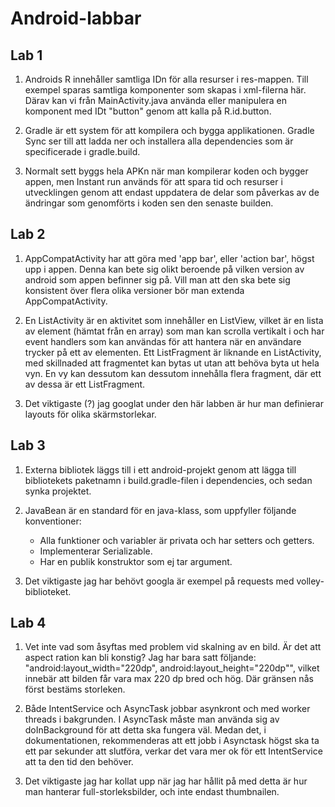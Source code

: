 # Android-labbar

## Lab 1
1. Androids R innehåller samtliga IDn för alla resurser i res-mappen. 
Till exempel sparas samtliga komponenter som skapas i xml-filerna här. 
Därav kan vi från MainActivity.java använda eller 
manipulera en komponent med IDt "button" genom att kalla på R.id.button.

2. Gradle är ett system för att kompilera och bygga applikationen.
Gradle Sync ser till att ladda ner och installera alla dependencies som
är specificerade i gradle.build.

3. Normalt sett byggs hela APKn när man kompilerar koden och bygger appen, men 
Instant run används för att spara tid och resurser i utvecklingen genom att 
endast uppdatera de delar som påverkas av de ändringar som genomförts i koden 
sen den senaste builden. 

## Lab 2
1. AppCompatActivity har att göra med 'app bar', eller 'action bar', högst upp i 
appen. Denna kan bete sig olikt beroende på vilken version av android som appen 
befinner sig på. Vill man att den ska bete sig konsistent över flera olika 
versioner bör man extenda AppCompatActivity.

2. En ListActivity är en aktivitet som innehåller en ListView, vilket är en lista 
av element (hämtat från en array) som man kan scrolla vertikalt i och har 
event handlers som kan användas för att hantera när en användare trycker på ett
av elementen. Ett ListFragment är liknande en ListActivity, med skillnaded att 
fragmentet kan bytas ut utan att behöva byta ut hela vyn. En vy kan dessutom 
kan dessutom innehålla flera fragment, där ett av dessa är ett ListFragment.

3. Det viktigaste (?) jag googlat under den här labben är hur man definierar 
layouts för olika skärmstorlekar.

## Lab 3
1. Externa bibliotek läggs till i ett android-projekt genom att lägga till 
bibliotekets paketnamn i build.gradle-filen i dependencies,
och sedan synka projektet.

2. JavaBean är en standard för en java-klass, som uppfyller följande konventioner: 
    * Alla funktioner och variabler är privata och har setters och getters.
    * Implementerar Serializable.
    * Har en publik konstruktor som ej tar argument.

3. Det viktigaste jag har behövt googla är exempel på requests med volley-biblioteket.

## Lab 4
1. Vet inte vad som åsyftas med problem vid skalning av en bild. Är det att aspect ration kan bli konstig?
Jag har bara satt följande: "android:layout_width="220dp", android:layout_height="220dp"", 
vilket innebär att bilden får vara max 220 dp bred och hög. 
Där gränsen nås först bestäms storleken. 

2. Både IntentService och AsyncTask jobbar asynkront och med worker threads i bakgrunden. 
I AsyncTask måste man använda sig av doInBackground för att detta ska fungera väl. Medan det, i dokumentationen, 
rekommenderas att ett jobb i Asynctask högst ska ta ett par sekunder att slutföra, 
verkar det vara mer ok för ett IntentService att ta den tid den behöver.

3. Det viktigaste jag har kollat upp när jag har hållit på med detta är hur man hanterar full-storleksbilder, och inte endast thumbnailen.